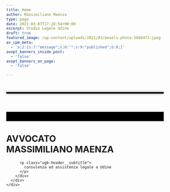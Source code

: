 ```yaml
---
title: Home
author: Massimiliano Maenza
type: page
date: 2021-03-07T17:28:54+00:00
excerpt: Studio Legale Udine
draft: true
featured_image: /wp-content/uploads/2021/03/pexels-photo-5668473.jpeg
av_cpm_meta:
  - 'a:2:{s:7:"message";s:0:"";s:9:"published";b:0;}'
avopt_banners_inside_post:
  - 'false'
avopt_banners_on_page:
  - 'false'

---
```

<div class="alignfull wp-block-ugb-header ugb-header ugb-bd51679 ugb-header ugb-header--v3 ugb-header--design-plain ugb-main-block ugb--has-custom-content-width ugb-main-block--inner-center ugb--has-block-background ugb--has-background-overlay ugb--has-bottom-separator">
  <div class="ugb-bottom-separator">
    <div class="ugb-separator-wrapper">
      <svg viewbox="0 0 1600 200" filter="url(#straight-1-shadow_svg__a)" enablebackground="new 0 0 1600 200" xmlns="http://www.w3.org/2000/svg" class="ugb-separator__shadow" preserveaspectratio="none" aria-hidden="true"><filter id="straight-1-shadow_svg__a"><feGaussianBlur in="SourceAlpha" stddeviation="4"></feGaussianBlur><feComponentTransfer><feFuncA type="linear" slope="0.4"></feFuncA></feComponentTransfer><feMerge><feMergeNode></feMergeNode><feMergeNode in="SourceGraphic"></feMergeNode></feMerge></filter><path d="M-10 121.6h1620v-16.4H-10z"></path></svg><svg viewbox="0 0 1600 200" xmlns="http://www.w3.org/2000/svg" class="ugb-separator__layer-1" preserveaspectratio="none" aria-hidden="true"><path d="M-10 210h1620V105.2H-10z"></path></svg>
    </div>
  </div>
  
  <div class="ugb-inner-block ugb-inner-block--center">
    <div class="ugb-block-content">
      <div class="ugb-header__item ugb--full-height">
        <div class="ugb-content-wrapper">
          <h1 class="ugb-header__title">
            AVVOCATO<br /> MASSIMILIANO MAENZA
          </h1>
          
          <p class="ugb-header__subtitle">
            consulenza ed assistenza legale a Udine
          </p>
        </div>
      </div>
    </div>
  </div>
</div>